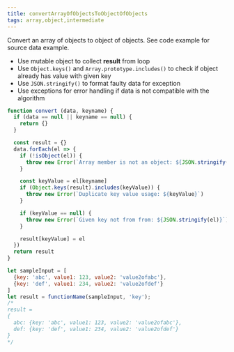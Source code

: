 ```yaml
---
title: convertArrayOfObjectsToObjectOfObjects
tags: array,object,intermediate
---
```


Convert an array of objects to object of objects.  See code example for source data example.
- Use mutable object to collect **result** from loop
- Use `Object.keys()` and `Array.prototype.includes()` to check if object already has value with given key
- Use `JSON.stringify()` to format faulty data for exception
- Use exceptions for error handling if data is not compatible with the algorithm

```js
function convert (data, keyname) {
  if (data == null || keyname == null) {
    return {}
  }

  const result = {}
  data.forEach(el => {
    if (!isObject(el)) {
      throw new Error(`Array member is not an object: ${JSON.stringify(el)}`)
    }

    const keyValue = el[keyname]
    if (Object.keys(result).includes(keyValue)) {
      throw new Error(`Duplicate key value usage: ${keyValue}`)
    }

    if (keyValue == null) {
      throw new Error(`Given key not from from: ${JSON.stringify(el)}`)
    }

    result[keyValue] = el
  })
  return result
}
```

```js
let sampleInput = [
  {key: 'abc', value1: 123, value2: 'value2ofabc'},
  {key: 'def', value1: 234, value2: 'value2ofdef'}
]
let result = functionName(sampleInput, 'key');
/*
result =
{
  abc: {key: 'abc', value1: 123, value2: 'value2ofabc'},
  def: {key: 'def', value1: 234, value2: 'value2ofdef'}
}
*/
```